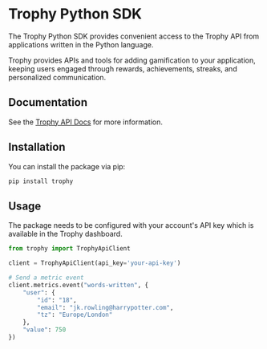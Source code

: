 # Trophy Python SDK

The Trophy Python SDK provides convenient access to the Trophy API from applications written in the
Python language. 

Trophy provides APIs and tools for adding gamification to your application, keeping users engaged 
through rewards, achievements, streaks, and personalized communication.

## Documentation

See the [Trophy API Docs](https://trophy.docs.buildwithfern.com/overview/introduction) for more
information.

## Installation

You can install the package via pip:

```bash
pip install trophy
```

## Usage

The package needs to be configured with your account's API key which is available in the Trophy
dashboard.

```python
from trophy import TrophyApiClient

client = TrophyApiClient(api_key='your-api-key')

# Send a metric event
client.metrics.event("words-written", {
    "user": {
        "id": "18",
        "email": "jk.rowling@harrypotter.com",
        "tz": "Europe/London"
    },
    "value": 750
})
```
